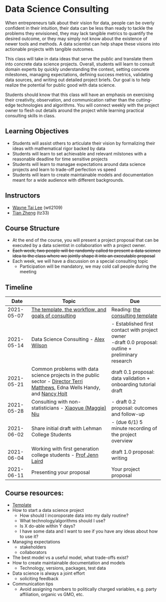 # Data Science Consulting

When entrepreneurs talk about their vision for data, people can be overly confident in their intuition, their data can be less than ready to tackle the problems they envisioned, they may lack tangible metrics to quantify the desired outcome, or they may simply not know about the existence of newer tools and methods. A data scientist can help shape these visions into actionable projects with tangible outcomes. 

This class will take in data ideas that serve the public and translate them into concrete data science projects. Overall, students will learn to consult domain experts by quickly understanding the context, setting concrete milestones, managing expectations, defining success metrics, validating data sources, and writing out detailed project briefs. Our goal is to help realize the potential for public good with data science.

Students should know that this class will have an emphasis on exercising their creativity, observation, and communication rather than the cutting-edge technologies and algorithms. You will connect weekly with the project owner to flesh out details around the project while learning practical consulting skills in class.

## Learning Objectives
- Students will assist others to articulate their vision by formalizing their ideas with mathematical rigor backed by data
- Students will learn to set achievable and relevant milstones with a reasonable deadline for time sensitive projects
- Students will learn to managae expectations around data science projects and learn to trade-off perfection vs speed
- Students will learn to create maintainable models and documentation meant for a wide audience with different backgrounds.

## Instructors

- [Wayne Tai Lee](https://www.linkedin.com/in/waynetailee/) (wtl2109)
- [Tian Zheng](http://www.stat.columbia.edu/~tzheng/) (tz33)

## Course Structure

- At the end of the course, you will present a project proposal that can be executed by a data scientist in collaboration with a project owner.
- ~~Each week, two people will be randomly called to present a data science idea to the class where we jointly shape it into an executable proposal~~
- Each week, we will have a discussion on a special consulting topic
  - Participation will be mandatory, we may cold call people during the meeting


## Timeline

|Date|Topic|Due|
|---|---|---|
|2021-05-07|[The template, the workflow, and goals of consulting](https://docs.google.com/presentation/d/1ePLYSpJI8cHoT5GkrZhxMy4DGR9a_NiwhSKWnyVmHDE/edit?usp=sharing)|Reading: [the consulting template](template.md)|
|2021-05-14|Data Science Consulting - [Alex Wilson](https://www.linkedin.com/in/alexjw/)|- Established first contact with project owner<br>-draft 0.0 proposal: outline + preliminary research|
|2021-05-21|Common problems with data science projects in the public sector - [Director Terri Matthews](https://www.linkedin.com/in/terri-matthews-16897019/), Edna Wells Handy, and [Nancy Holt](https://www.linkedin.com/in/nancy-holt-29a09854/)|draft 0.1 proposal: data validation + onboarding tutorial draft|
|2021-05-28|Consulting with non-statisticians - [Xiaoyue (Maggie) Niu](https://soda.la.psu.edu/people/xun5)|- draft 0.2 proposal: outcomes and follow-up|
|2021-06-02|Share initial draft with Lehman College Students|- (due 6/1) 5 minute recording of the project overview|
|2021-06-04|Working with first generation college students - [Prof Jenn Laird](https://www.jennlaird.com)|draft 1.0 proposal: writing|
|2021-06-11|Presenting your proposal|Your project proposal|

## Course resources:
- [Template](template.md)
- How to start a data science project
  - How should I incoroporate data into my daily routine?
  - What technology/algorithms should I use?
  - Is X do-able within Y days?
  - I have some data and I want to see if you have any ideas about how to use it?
- Managing expectations
  - stakeholders
  - collaborators
- The best model vs a useful model, what trade-offs exist?
- How to create maintainable documentation and models
  - Technology, versions, packages, test data
- Data science is always a joint effort
  - soliciting feedback
- Communication tips
  - Avoid assigning numbers to politically charged variables, e.g. party affiliation, organic vs GMO, etc.
